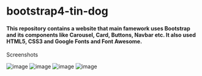 # bootstrap4-tin-dog
#### This repository contains a website that main famework uses Bootstrap and its components like Carousel, Card, Buttons, Navbar etc. It also used HTML5, CSS3 and Google Fonts and Font Awesome.

Screenshots

![image](https://user-images.githubusercontent.com/43006731/147126982-3c7a1d44-2553-4325-9f1c-185f93ec6669.png)
![image](https://user-images.githubusercontent.com/43006731/147127316-f2054b6a-2dcd-49df-b2fb-1f5b3ca0760b.png)
![image](https://user-images.githubusercontent.com/43006731/147127529-b99500c5-663c-4df0-a805-3fcb5a009e4a.png)
![image](https://user-images.githubusercontent.com/43006731/147127399-31a77dab-0074-4618-a30e-76f94305d81f.png)






